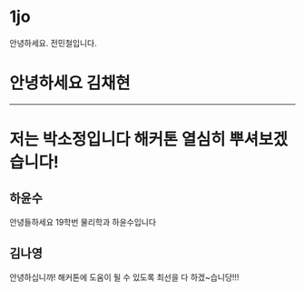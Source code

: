 # 1jo

안녕하세요. 전민철입니다.


# 안녕하세요 김채현

---
# 저는 박소정입니다 해커톤 열심히 뿌셔보겠습니다!


## 하윤수
안녕들하세요
19학번 물리학과 하윤수입니다

## 김나영
안녕하십니까!
해커톤에 도움이 될 수 있도록 최선을 다 하겠~습니당!!! 